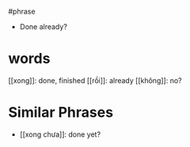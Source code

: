 #phrase 


- Done already?

# words
[[xong]]: done, finished 
[[rồi]]: already
[[không]]: no? 

# Similar Phrases
- [[xong chưa]]: done yet?